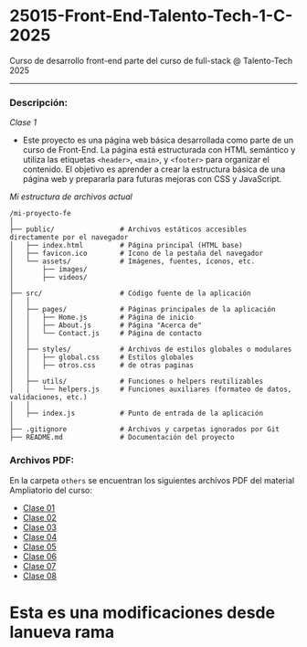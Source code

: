 # 25015-Front-End-Talento-Tech-1-C-2025
Curso de desarrollo front-end parte del curso de full-stack @ Talento-Tech 2025
___

### Descripción:

*Clase 1*
- Este proyecto es una página web básica desarrollada como parte de un curso de Front-End. La página está estructurada con HTML semántico y utiliza las etiquetas `<header>`, `<main>`, y `<footer>` para organizar el contenido. El objetivo es aprender a crear la estructura básica de una página web y prepararla para futuras mejoras con CSS y JavaScript.


*Mi estructura de archivos actual*
```
/mi-proyecto-fe
│
├── public/                # Archivos estáticos accesibles directamente por el navegador
│   ├── index.html         # Página principal (HTML base)
│   ├── favicon.ico        # Icono de la pestaña del navegador
│   └── assets/            # Imágenes, fuentes, íconos, etc.
│       ├── images/
│       ├── videos/
│
├── src/                   # Código fuente de la aplicación
│   │
│   ├── pages/             # Páginas principales de la aplicación
│   │   ├── Home.js        # Página de inicio
│   │   ├── About.js       # Página "Acerca de"
│   │   └── Contact.js     # Página de contacto
│   │
│   ├── styles/            # Archivos de estilos globales o modulares
│   │   ├── global.css     # Estilos globales
│   │   ├── otros.css      # de otras paginas
│   │
│   ├── utils/             # Funciones o helpers reutilizables
│   │   └── helpers.js     # Funciones auxiliares (formateo de datos, validaciones, etc.)
│   │
│   ├── index.js           # Punto de entrada de la aplicación
│
├── .gitignore             # Archivos y carpetas ignorados por Git
├── README.md              # Documentación del proyecto
```

### Archivos PDF:

En la carpeta `others` se encuentran los siguientes archivos PDF del material Ampliatorio del curso:

- [Clase 01](./others/Clase%2001.pdf)
- [Clase 02](./others/Clase%2002.pdf)
- [Clase 03](./others/Clase%2003.pdf)
- [Clase 04](./others/Clase%2004.pdf)
- [Clase 05](./others/Clase%2005.pdf)
- [Clase 06](./others/Clase%2006.pdf)
- [Clase 07](./others/Clase%2007.pdf)
- [Clase 08](./others/Clase%2008.pdf)

# Esta es una modificaciones desde lanueva rama